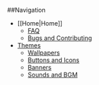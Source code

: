 ##Navigation
- [[Home|Home]]
  - [FAQ](Home/FAQ.md)
  - [Bugs and Contributing](Home/CONTRIBUTING.md)
- [Themes](THEMES.md)
  - [Wallpapers](Themes/WALLPAPERS.md)
  - [Buttons and Icons](Themes/ICONS.md)
  - [Banners](BANNERS.md)
  - [Sounds and BGM](Themes/SOUNDS.md)